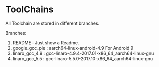 # ToolChains  

All Toolchain are stored in different branches.  

Branches:  
1. README : Just show a Readme.  
2. google_gcc_pie : aarch64-linux-android-4.9 For Android 9  
3. linaro_gcc_4.9 : gcc-linaro-4.9.4-2017.01-x86_64_aarch64-linux-gnu
4. linaro_gcc_5.5 : gcc-linaro-5.5.0-2017.10-x86_64_aarch64-linux-gnu